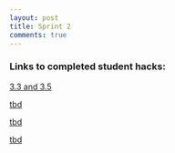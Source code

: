 ```yaml
---
layout: post
title: Sprint 2
comments: true
---
```


### Links to completed student hacks:

<a href="https://joannahu123.github.io/Jo/2024/10/04/completeingHacks_IPYNB_2_.html">3.3 and 3.5</a>

<a href="https://joannahu123.github.io/Jo/2024/10/04/completeingHacks_IPYNB_2_.html">tbd</a>

<a href="https://joannahu123.github.io/Jo/2024/10/04/completeingHacks_IPYNB_2_.html">tbd</a>

<a href="https://joannahu123.github.io/Jo/2024/10/04/completeingHacks_IPYNB_2_.html">tbd</a>

